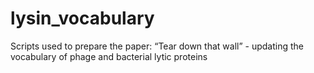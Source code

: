 # lysin_vocabulary
Scripts used to prepare the paper: “Tear down that wall” - updating the vocabulary of phage and bacterial lytic proteins
